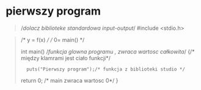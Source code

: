 pierwszy program
================

>/*dolacz biblioteke standardowa input-output*/
>#include <stdio.h>

>/* y = f(x) */
>/*	 0= main() */
>
>int main() /*funkcja glowna programu , zwraca wartosc całkowita*/
>{/* między klamrami jest ciało funkcji*/
>
>		puts("Pierwszy program");/* funkcja z biblioteki studio */
>	return 0; /* main zwraca wartosc 0*/
>}

	

